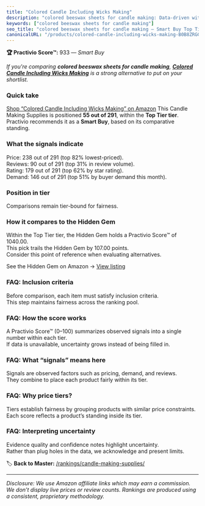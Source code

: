 ```yaml
---
title: "Colored Candle Including Wicks Making"
description: "colored beeswax sheets for candle making: Data-driven within Top Tier ranking using the Practivio Score™. Positioned by quality, value, demand, findability, mo…"
keywords: ["colored beeswax sheets for candle making"]
seo_title: "colored beeswax sheets for candle making — Smart Buy Top Tier (2025)"
canonicalURL: "/products/colored-candle-including-wicks-making-B0B8ZRGGB7/"
---
```


**🏆 Practivio Score™:** 933 — _Smart Buy_


*If you're comparing **colored beeswax sheets for candle making**, **[Colored Candle Including Wicks Making](https://www.amazon.com/dp/B0B8ZRGGB7?tag=practivio-20)** is a strong alternative to put on your shortlist.*
### Quick take
[Shop “Colored Candle Including Wicks Making” on Amazon](https://www.amazon.com/dp/B0B8ZRGGB7?tag=practivio-20)
This Candle Making Supplies is positioned **55 out of 291**, within the **Top Tier tier**.  
Practivio recommends it as a **Smart Buy**, based on its comparative standing.

### What the signals indicate
Price: 238 out of 291 (top 82% lowest-priced).  
Reviews: 90 out of 291 (top 31% in review volume).  
Rating: 179 out of 291 (top 62% by star rating).  
Demand: 146 out of 291 (top 51% by buyer demand this month).

### Position in tier
Comparisons remain tier-bound for fairness.

### How it compares to the Hidden Gem
Within the Top Tier tier, the Hidden Gem holds a Practivio Score™ of 1040.00.  
This pick trails the Hidden Gem by 107.00 points.  
Consider this point of reference when evaluating alternatives.  

See the Hidden Gem on Amazon → [View listing](https://www.amazon.com/dp/B07DK8W2YM?tag=practivio-20)

### FAQ: Inclusion criteria
Before comparison, each item must satisfy inclusion criteria.  
This step maintains fairness across the ranking pool.

### FAQ: How the score works
A Practivio Score™ (0–100) summarizes observed signals into a single number within each tier.  
If data is unavailable, uncertainty grows instead of being filled in.

### FAQ: What “signals” means here
Signals are observed factors such as pricing, demand, and reviews.  
They combine to place each product fairly within its tier.

### FAQ: Why price tiers?
Tiers establish fairness by grouping products with similar price constraints.  
Each score reflects a product’s standing inside its tier.

### FAQ: Interpreting uncertainty
Evidence quality and confidence notes highlight uncertainty.  
Rather than plug holes in the data, we acknowledge and present limits.


🏷️ **Back to Master:** [/rankings/candle-making-supplies/](/rankings/candle-making-supplies/)

---
_Disclosure: We use Amazon affiliate links which may earn a commission. We don’t display live prices or review counts. Rankings are produced using a consistent, proprietary methodology._
